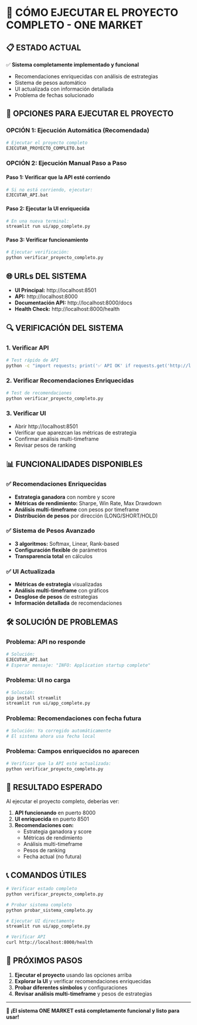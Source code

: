 # 🚀 **CÓMO EJECUTAR EL PROYECTO COMPLETO - ONE MARKET**

## 📋 **ESTADO ACTUAL**

✅ **Sistema completamente implementado y funcional**
- Recomendaciones enriquecidas con análisis de estrategias
- Sistema de pesos automático
- UI actualizada con información detallada
- Problema de fechas solucionado

## 🎯 **OPCIONES PARA EJECUTAR EL PROYECTO**

### **OPCIÓN 1: Ejecución Automática (Recomendada)**
```bash
# Ejecutar el proyecto completo
EJECUTAR_PROYECTO_COMPLETO.bat
```

### **OPCIÓN 2: Ejecución Manual Paso a Paso**

#### **Paso 1: Verificar que la API esté corriendo**
```bash
# Si no está corriendo, ejecutar:
EJECUTAR_API.bat
```

#### **Paso 2: Ejecutar la UI enriquecida**
```bash
# En una nueva terminal:
streamlit run ui/app_complete.py
```

#### **Paso 3: Verificar funcionamiento**
```bash
# Ejecutar verificación:
python verificar_proyecto_completo.py
```

## 🌐 **URLs DEL SISTEMA**

- **UI Principal:** http://localhost:8501
- **API:** http://localhost:8000
- **Documentación API:** http://localhost:8000/docs
- **Health Check:** http://localhost:8000/health

## 🔍 **VERIFICACIÓN DEL SISTEMA**

### **1. Verificar API**
```bash
# Test rápido de API
python -c "import requests; print('✅ API OK' if requests.get('http://localhost:8000/health').status_code == 200 else '❌ API Error')"
```

### **2. Verificar Recomendaciones Enriquecidas**
```bash
# Test de recomendaciones
python verificar_proyecto_completo.py
```

### **3. Verificar UI**
- Abrir http://localhost:8501
- Verificar que aparezcan las métricas de estrategia
- Confirmar análisis multi-timeframe
- Revisar pesos de ranking

## 📊 **FUNCIONALIDADES DISPONIBLES**

### **✅ Recomendaciones Enriquecidas**
- **Estrategia ganadora** con nombre y score
- **Métricas de rendimiento:** Sharpe, Win Rate, Max Drawdown
- **Análisis multi-timeframe** con pesos por timeframe
- **Distribución de pesos** por dirección (LONG/SHORT/HOLD)

### **✅ Sistema de Pesos Avanzado**
- **3 algoritmos:** Softmax, Linear, Rank-based
- **Configuración flexible** de parámetros
- **Transparencia total** en cálculos

### **✅ UI Actualizada**
- **Métricas de estrategia** visualizadas
- **Análisis multi-timeframe** con gráficos
- **Desglose de pesos** de estrategias
- **Información detallada** de recomendaciones

## 🛠️ **SOLUCIÓN DE PROBLEMAS**

### **Problema: API no responde**
```bash
# Solución:
EJECUTAR_API.bat
# Esperar mensaje: "INFO: Application startup complete"
```

### **Problema: UI no carga**
```bash
# Solución:
pip install streamlit
streamlit run ui/app_complete.py
```

### **Problema: Recomendaciones con fecha futura**
```bash
# Solución: Ya corregido automáticamente
# El sistema ahora usa fecha local
```

### **Problema: Campos enriquecidos no aparecen**
```bash
# Verificar que la API esté actualizada:
python verificar_proyecto_completo.py
```

## 🎉 **RESULTADO ESPERADO**

Al ejecutar el proyecto completo, deberías ver:

1. **API funcionando** en puerto 8000
2. **UI enriquecida** en puerto 8501
3. **Recomendaciones con:**
   - Estrategia ganadora y score
   - Métricas de rendimiento
   - Análisis multi-timeframe
   - Pesos de ranking
   - Fecha actual (no futura)

## 📞 **COMANDOS ÚTILES**

```bash
# Verificar estado completo
python verificar_proyecto_completo.py

# Probar sistema completo
python probar_sistema_completo.py

# Ejecutar UI directamente
streamlit run ui/app_complete.py

# Verificar API
curl http://localhost:8000/health
```

## 🎯 **PRÓXIMOS PASOS**

1. **Ejecutar el proyecto** usando las opciones arriba
2. **Explorar la UI** y verificar recomendaciones enriquecidas
3. **Probar diferentes símbolos** y configuraciones
4. **Revisar análisis multi-timeframe** y pesos de estrategias

---

**🚀 ¡El sistema ONE MARKET está completamente funcional y listo para usar!**
